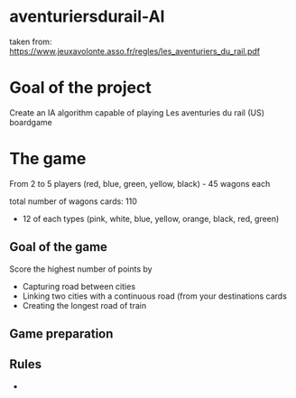 # aventuriersdurail-AI

taken from: https://www.jeuxavolonte.asso.fr/regles/les_aventuriers_du_rail.pdf

# Goal of the project

Create an IA algorithm capable of playing Les aventuries du rail (US) boardgame 


# The game
From 2 to 5 players (red, blue, green, yellow, black) - 45 wagons each

total number of wagons cards: 110
  - 12 of each types (pink, white, blue, yellow, orange, black, red, green)
 

## Goal of the game

Score the highest number of points by
  - Capturing road between cities
  - Linking two cities with a continuous road (from your destinations cards
  - Creating the longest road of train

## Game preparation

## Rules
-
